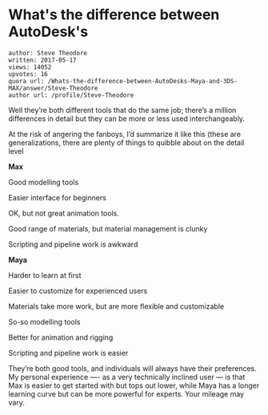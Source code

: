 # What's the difference between AutoDesk's 

	author: Steve Theodore
	written: 2017-05-17
	views: 14052
	upvotes: 16
	quora url: /Whats-the-difference-between-AutoDesks-Maya-and-3DS-MAX/answer/Steve-Theodore
	author url: /profile/Steve-Theodore


Well they’re both different tools that do the same job; there’s a million differences in detail but they can be more or less used interchangeably.

At the risk of angering the fanboys, I’d summarize it like this (these are generalizations, there are plenty of things to quibble about on the detail level

__Max__ 

Good modelling tools

Easier interface for beginners

OK, but not great animation tools.

Good range of materials, but material management is clunky

Scripting and pipeline work is awkward

__Maya__ 

Harder to learn at first

Easier to customize for experienced users

Materials take more work, but are more flexible and customizable

So-so modelling tools

Better for animation and rigging

Scripting and pipeline work is easier

They’re both good tools, and individuals will always have their preferences. My personal experience —- as a very technically inclined user — is that Max is easier to get started with but tops out lower, while Maya has a longer learning curve but can be more powerful for experts. Your mileage may vary.

